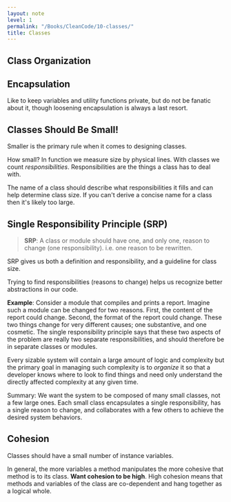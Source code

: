 ```yaml
---
layout: note
level: 1
permalink: "/Books/CleanCode/10-classes/"
title: Classes
---
```


## Class Organization

## Encapsulation
Like to keep variables and utility functions private, but do not be fanatic about it, though loosening encapsulation is always a last resort.

## Classes Should Be Small!
Smaller is the primary rule when it comes to designing classes.

How small? In function we measure size by physical lines. With classes we count _responsibilities_. Responsibilities are the things a class has to deal with.

The name of a class should describe what responsibilities it fills and can help determine class size. If you can't derive a concise name for a class then it's likely too large.


## Single Responsibility Principle (SRP)

> __SRP__: A class or module should have one, and only one, reason to change (one responsibility). i.e. one reason to be rewritten.

SRP gives us both a definition and responsibility, and a guideline for class size.

Trying to find responsibilities (reasons to change) helps us recognize better abstractions in our code.

__Example__: Consider a module that compiles and prints a report. Imagine such a module can be changed for two reasons. First, the content of the report could change. Second, the format of the report could change. These two things change for very different causes; one substantive, and one cosmetic. The single responsibility principle says that these two aspects of the problem are really two separate responsibilities, and should therefore be in separate classes or modules.

Every sizable system will contain a large amount of logic and complexity but the primary goal in managing such complexity is to _organize_ it so that a developer knows where to look to find things and need only understand the directly affected complexity at any given time.

Summary: We want the system to be composed of many small classes, not a few large ones. Each small class encapsulates a single responsibility, has a single reason to change, and collaborates with a few others to achieve the desired system behaviors.

## Cohesion

Classes should have a small number of instance variables.

In general, the more variables a method manipulates the more cohesive that method is to its class.
__Want cohesion to be high__. High cohesion means that methods and variables of the class are
co-dependent and hang together as a logical whole.
